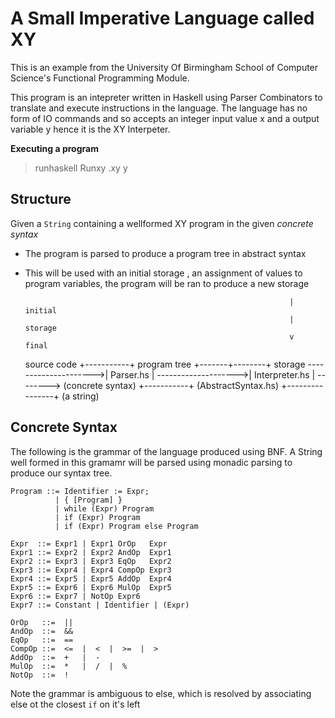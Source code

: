 # A Small Imperative Language called XY
This is an example from the University Of Birmingham School of Computer Science's Functional Programming Module.

This program is an intepreter written in Haskell using Parser Combinators to translate and execute instructions in the language. The language has no form of IO commands and so accepts an integer input value x and a output variable y hence it is the XY Interpeter.

**Executing a program**
> runhaskell Runxy <program>.xy <Integer x>
y

## Structure

Given a `String` containing a wellformed XY program in the given *concrete syntax*
- The program is parsed to produce a program tree in abstract syntax
- This will be used with an initial storage , an assignment of values to program variables, the program will be ran to produce a new storage

                                                                 | initial
                                                                 | storage
                                                                 v           final
   source code        +-----------+   program tree       +-------+--------+  storage
--------------------->| Parser.hs | -------------------->| Interpreter.hs | -------->
  (concrete syntax)   +-----------+  (AbstractSyntax.hs) +----------------+
  (a string)


## Concrete Syntax

The following is the grammar of the language produced using BNF. A String well formed in this gramamr will be parsed using monadic parsing to produce our syntax tree.

```
Program ::= Identifier := Expr;
          | { [Program] }
          | while (Expr) Program
          | if (Expr) Program
          | if (Expr) Program else Program

Expr  ::= Expr1 | Expr1 OrOp   Expr
Expr1 ::= Expr2 | Expr2 AndOp  Expr1
Expr2 ::= Expr3 | Expr3 EqOp   Expr2
Expr3 ::= Expr4 | Expr4 CompOp Expr3
Expr4 ::= Expr5 | Expr5 AddOp  Expr4
Expr5 ::= Expr6 | Expr6 MulOp  Expr5
Expr6 ::= Expr7 | NotOp Expr6
Expr7 ::= Constant | Identifier | (Expr)

OrOp   ::=  ||
AndOp  ::=  &&
EqOp   ::=  ==
CompOp ::=  <=  |  <  |  >=  |  >
AddOp  ::=  +   |  -
MulOp  ::=  *   |  /  |  %
NotOp  ::=  !
```

Note the grammar is ambiguous to else, which is resolved by associating else ot the closest `if` on it's left
